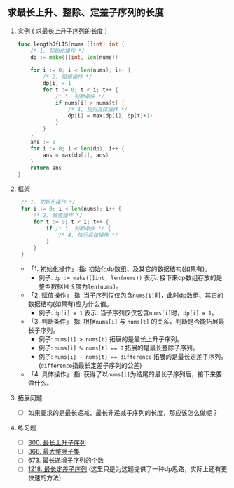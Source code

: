 
## 求最长上升、整除、定差子序列的长度
1. 实例 ( 求最长上升子序列的长度 )
	```go
    func lengthOfLIS(nums []int) int {
   	    /* 1. 初始化操作 */
        dp := make([]int, len(nums))
       
        for i := 0; i < len(nums); i++ {
       	    /* 2. 赋值操作 */
            dp[i] = 1
            for t := 0; t < i; t++ {
           	    /* 3. 判断条件 */
                if nums[i] > nums[t] {
               	    /* 4. 执行具体操作 */
                    dp[i] = max(dp[i], dp[t]+1)
                }
            }
        }
        ans := 0
        for i := 0; i < len(dp); i++ {
            ans = max(dp[i], ans)
        }
        return ans
    }
	```

2. 框架
	```go
     /* 1. 初始化操作 */
     for i := 0; i < len(nums); i++ {
         /* 2. 赋值操作 */
         for t := 0; t < i; t++ {
             if /* 3. 判断条件 */ {
                 /* 4. 执行具体操作 */
             }
         }
     }
	```
	- 「1. 初始化操作」 指: 初始化dp数组、及其它的数据结构(如果有)。
		- 例子: `dp := make([]int, len(nums))` 表示: 接下来dp数组存放的是整型数据且长度为`len(nums)`。
	- 「2. 赋值操作」 指: 当子序列仅仅包含`nums[i]`时，此时dp数组、其它的数据结构(如果有)应为什么值。
		- 例子: `dp[i] = 1` 表示: 当子序列仅仅包含`nums[i]`时，`dp[i] = 1`。
	- 「3. 判断条件」 指: 根据`nums[i]` 与 `nums[t]` 的关系，判断是否能拓展最长子序列。
		- 例子: `nums[i] > nums[t]` 拓展的是最长上升子序列。
		- 例子: `nums[i] % nums[t] == 0` 拓展的是最长整除子序列。 
		- 例子: `nums[i] - nums[t] == difference` 拓展的是最长定差子序列。 (`difference`指最长定差子序列的公差)
	- 「4. 具体操作」 指: 获得了以`nums[i]`为结尾的最长子序列后，接下来要做什么。

3. 拓展问题
    - [ ] 如果要求的是最长递减、最长非递减子序列的长度，那应该怎么做呢？
4. 练习题
    - [ ] [300. 最长上升子序列](https://leetcode-cn.com/problems/longest-increasing-subsequence/)
    - [ ] [368. 最大整除子集](https://leetcode-cn.com/problems/largest-divisible-subset/submissions/)
    - [ ] [673. 最长递增子序列的个数](https://leetcode-cn.com/problems/number-of-longest-increasing-subsequence/)
    - [ ] [1218. 最长定差子序列](https://leetcode-cn.com/problems/longest-arithmetic-subsequence-of-given-difference/)  (这里只是为这题提供了一种dp思路，实际上还有更快速的方法)
